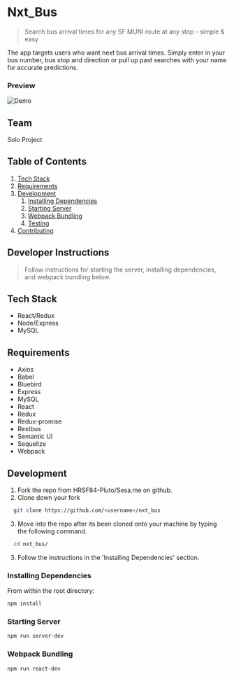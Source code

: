# Nxt_Bus

> Search bus arrival times for any SF MUNI route at any stop - simple & easy

The app targets users who want next bus arrival times. Simply enter in your bus number, bus stop and direction or pull up past searches with your name for accurate predictions.

### Preview

![Demo](https://i.imgur.com/Vo1sFcJ.gif)

## Team

Solo Project

## Table of Contents

1. [Tech Stack](#tech-stack)
1. [Requirements](#requirements)
1. [Development](#development)
    1. [Installing Dependencies](#installing-dependencies)
    1. [Starting Server](#starting-server)
    1. [Webpack Bundling](#webpack-bundling)
    1. [Testing](#testing)
1. [Contributing](#contributing)

## Developer Instructions
> Follow instructions for starting the server, installing dependencies, and webpack bundling below.

## Tech Stack
- React/Redux
- Node/Express
- MySQL

## Requirements

- Axios
- Babel
- Bluebird
- Express
- MySQL
- React
- Redux
- Redux-promise
- Restbus
- Semantic UI
- Sequelize
- Webpack

## Development

1. Fork the repo from HRSF84-Pluto/Sesa.me on github.
2. Clone down your fork
  ```sh
    git clone https://github.com/<username>/nxt_bus
  ```
3. Move into the repo after its been cloned onto your machine by typing the following command.
  ```sh
    cd nxt_bus/
  ```
3. Follow the instructions in the 'Installing Dependencies' section.

### Installing Dependencies

From within the root directory:

```sh
npm install
```

### Starting Server

```sh
npm run server-dev
```

### Webpack Bundling

```sh
npm run react-dev
```
